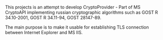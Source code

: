 This projects is an attempt to develop CryptoProvider - Part of MS CryptoAPI implementing russian cryptographic algorithms such as GOST R 34.10-2001, GOST R 34.11-94, GOST 28147-89.

The main purpose is to make it usable for establishing TLS connection between Internet Explorer and MS IIS.